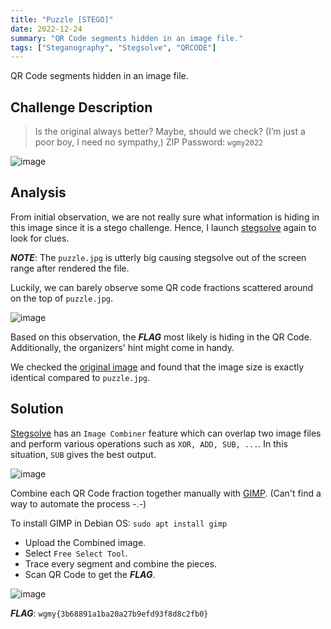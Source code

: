 ```yaml
---
title: "Puzzle [STEGO]"
date: 2022-12-24
summary: "QR Code segments hidden in an image file."
tags: ["Steganography", "Stegsolve", "QRCODE"]
---
```

QR Code segments hidden in an image file.

## Challenge Description
>Is the original always better? Maybe, should we check? (I’m just a poor boy, I need no sympathy,)
ZIP Password: `wgmy2022`

![image](https://user-images.githubusercontent.com/107750005/214097304-5813855d-c5cd-4497-b0c5-82fec1440ca4.png)

## Analysis
From initial observation, we are not really sure what information is hiding in this image since it is a stego challenge.
Hence, I launch [stegsolve](https://github.com/zardus/ctf-tools/blob/master/stegsolve/install) again to look for clues.

***NOTE***: The `puzzle.jpg` is utterly big causing stegsolve out of the screen range after rendered the file.

Luckily, we can barely observe some QR code fractions scattered around on the top of `puzzle.jpg`.

![image](https://user-images.githubusercontent.com/107750005/214103785-d656b4e4-df9f-4f2a-9fc9-2f54c6664da1.png)

Based on this observation, the ***FLAG*** most likely is hiding in the QR Code. Additionally, the organizers' hint might come in handy.

We checked the [original image](https://en.wikipedia.org/wiki/File:Mona_Lisa,_by_Leonardo_da_Vinci,_from_C2RMF_retouched.jpg) and found that
the image size is exactly identical compared to `puzzle.jpg`.

## Solution
[Stegsolve](https://github.com/zardus/ctf-tools/blob/master/stegsolve/install) has an `Image Combiner` feature which can overlap two image files and perform various operations such as `XOR, ADD, SUB, ...`. In this situation, `SUB` gives the best output.

![image](https://user-images.githubusercontent.com/107750005/214103530-09b71365-47f2-4ccb-90ff-d8fe3a3ce592.png)

Combine each QR Code fraction together manually with [GIMP](https://www.gimp.org/). (Can't find a way to automate the process -.-)

To install GIMP in Debian OS: `sudo apt install gimp`

- Upload the Combined image.
- Select `Free Select Tool`.
- Trace every segment and combine the pieces.
- Scan QR Code to get the ***FLAG***.

![image](https://user-images.githubusercontent.com/107750005/214114529-040b4abe-6e77-4726-a5d6-b8cfec393444.png)

***FLAG***: `wgmy{3b68891a1ba20a27b9efd93f8d8c2fb0}`
